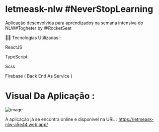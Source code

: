 # letmeask-nlw #NeverStopLearning

Aplicação desenvolvida para aprendizados na semana intensiva do NLW#Togheter by @RocketSeat


👨‍💻 Tecnologias Utilizadas :

ReactJS


TypeScript


Scss


Firebase ( Back End As Service )




# Visual Da Aplicação : 

![image](https://user-images.githubusercontent.com/49959968/151203981-18dc4ee6-594d-45cf-a058-1540067a2efe.png)



A aplicação já se encontra online e disponível na URL : https://letmeask-nlw-a5e44.web.app/
